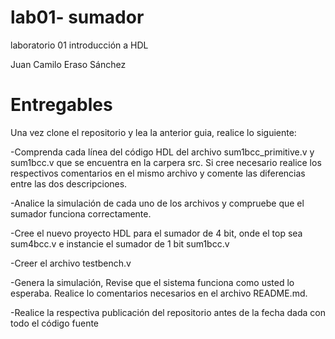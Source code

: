 # lab01- sumador 
laboratorio 01 introducción a HDL

Juan Camilo Eraso Sánchez

# Entregables

Una vez clone el repositorio y lea la anterior guia, realice lo siguiente:

-Comprenda cada línea del código HDL del archivo sum1bcc_primitive.v y sum1bcc.v que se encuentra en la carpera src. Si cree necesario realice los respectivos comentarios en el mismo archivo y comente las diferencias entre las dos descripciones.

-Analice la simulación de cada uno de los archivos y compruebe que el sumador funciona correctamente.

-Cree el nuevo proyecto HDL para el sumador de 4 bit, onde el top sea sum4bcc.v e instancie el sumador de 1 bit sum1bcc.v

-Creer el archivo testbench.v

-Genera la simulación, Revise que el sistema funciona como usted lo esperaba. Realice lo comentarios necesarios en el archivo README.md.

-Realice la respectiva publicación del repositorio antes de la fecha dada con todo el código fuente

